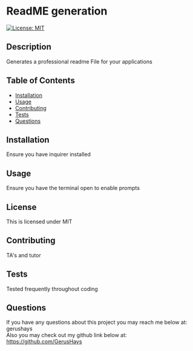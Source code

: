 
# ReadME generation
[![License: MIT](https://img.shields.io/badge/License-MIT-yellow.svg)](https://opensource.org/licenses/MIT)
## Description 
Generates a professional readme File for your applications

## Table of Contents

* [Installation](#installation)
* [Usage](#usage)
* [Contributing](#contributing)
* [Tests](#tests)
* [Questions](#questions)

## Installation 
Ensure you have inquirer installed

## Usage 
Ensure you have the terminal open to enable prompts

## License
This is licensed under MIT


## Contributing 
TA's and tutor

## Tests 
Tested frequently throughout coding

## Questions
If you have any questions about this project you may reach me below at: </br> 
gerushays</br>
Also you may check out my github link below at: </br>
https://github.com/GerusHays
